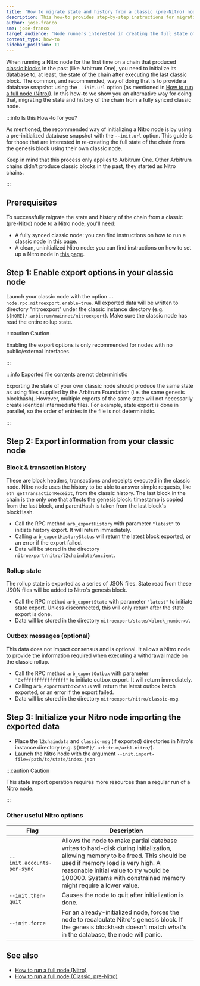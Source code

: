 ```yaml
---
title: 'How to migrate state and history from a classic (pre-Nitro) node to a Nitro node'
description: This how-to provides step-by-step instructions for migrating the state and history from a classic (pre-Nitro) node to a Nitro node
author: jose-franco
sme: jose-franco
target_audience: 'Node runners interested in creating the full state of the Arbitrum One chain on their own (i.e., without an initial database)'
content_type: how-to
sidebar_position: 11
---
```


When running a Nitro node for the first time on a chain that produced [classic blocks](/build-decentralized-apps/03-public-chains.md#classic-deprecated) in the past (like Arbitrum One), you need to initialize its database to, at least, the state of the chain after executing the last classic block. The common, and recommended, way of doing that is to provide a database snapshot using the `--init.url` option (as mentioned in [How to run a full node (Nitro)](/run-arbitrum-node/03-run-full-node.md)). In this how-to we show you an alternative way for doing that, migrating the state and history of the chain from a fully synced classic node.

:::info Is this How-to for you?

As mentioned, the recommended way of initializing a Nitro node is by using a pre-initialized database snapshot with the `--init.url` option. This guide is for those that are interested in re-creating the full state of the chain from the genesis block using their own classic node.

Keep in mind that this process only applies to Arbitrum One. Other Arbitrum chains didn't produce classic blocks in the past, they started as Nitro chains.

:::

## Prerequisites

To successfully migrate the state and history of the chain from a classic (pre-Nitro) node to a Nitro node, you'll need:

- A fully synced classic node: you can find instructions on how to run a classic node in [this page](/run-arbitrum-node/more-types/03-run-classic-node.mdx).
- A clean, uninitialized Nitro node: you can find instructions on how to set up a Nitro node in [this page](/run-arbitrum-node/03-run-full-node.md).

## Step 1: Enable export options in your classic node

Launch your classic node with the option `--node.rpc.nitroexport.enable=true`. All exported data will be written to directory "nitroexport" under the classic instance directory (e.g. `${HOME}/.arbitrum/mainnet/nitroexport`). Make sure the classic node has read the entire rollup state.

:::caution Caution

Enabling the export options is only recommended for nodes with no public/external interfaces.

:::

:::info Exported file contents are not deterministic

Exporting the state of your own classic node should produce the same state as using files supplied by the Arbitrum Foundation (i.e. the same genesis blockhash). However, multiple exports of the same state will not necessarily create identical intermediate files. For example, state export is done in parallel, so the order of entries in the file is not deterministic.

:::

## Step 2: Export information from your classic node

### Block & transaction history

These are block headers, transactions and receipts executed in the classic node. Nitro node uses the history to be able to answer simple requests, like `eth_getTransactionReceipt`, from the classic history. The last block in the chain is the only one that affects the genesis block: timestamp is copied from the last block, and parentHash is taken from the last block's blockHash.

- Call the RPC method `arb_exportHistory` with parameter `"latest"` to initiate history export. It will return immediately.
- Calling `arb_exportHistoryStatus` will return the latest block exported, or an error if the export failed.
- Data will be stored in the directory `nitroexport/nitro/l2chaindata/ancient`.

### Rollup state

The rollup state is exported as a series of JSON files. State read from these JSON files will be added to Nitro's genesis block.

- Call the RPC method `arb_exportState` with parameter `"latest"` to initiate state export. Unless disconnected, this will only return after the state export is done.
- Data will be stored in the directory `nitroexport/state/<block_number>/`.

### Outbox messages (optional)

This data does not impact consensus and is optional. It allows a Nitro node to provide the information required when executing a withdrawal made on the classic rollup.

- Call the RPC method `arb_exportOutbox` with parameter `"0xffffffffffffffff"` to initiate outbox export. It will return immediately.
- Calling `arb_exportOutboxStatus` will return the latest outbox batch exported, or an error if the export failed.
- Data will be stored in the directory `nitroexport/nitro/classic-msg`.

## Step 3: Initialize your Nitro node importing the exported data

- Place the `l2chaindata` and `classic-msg` (if exported) directories in Nitro's instance directory (e.g. `${HOME}/.arbitrum/arb1-nitro/`).
- Launch the Nitro node with the argument `--init.import-file=/path/to/state/index.json`

:::caution Caution

This state import operation requires more resources than a regular run of a Nitro node.

:::

### Other useful Nitro options

| Flag                       | Description                                                                                                                                                                                                                                                                       |
| -------------------------- | --------------------------------------------------------------------------------------------------------------------------------------------------------------------------------------------------------------------------------------------------------------------------------- |
| `--init.accounts-per-sync` | Allows the node to make partial database writes to hard-disk during initialization, allowing memory to be freed. This should be used if memory load is very high. A reasonable initial value to try would be 100000. Systems with constrained memory might require a lower value. |
| `--init.then-quit`         | Causes the node to quit after initialization is done.                                                                                                                                                                                                                             |
| `--init.force`             | For an already-initialized node, forces the node to recalculate Nitro's genesis block. If the genesis blockhash doesn't match what's in the database, the node will panic.                                                                                                        |

## See also

- [How to run a full node (Nitro)](/run-arbitrum-node/03-run-full-node.md)
- [How to run a full node (Classic, pre-Nitro)](/run-arbitrum-node/more-types/03-run-classic-node.mdx)

